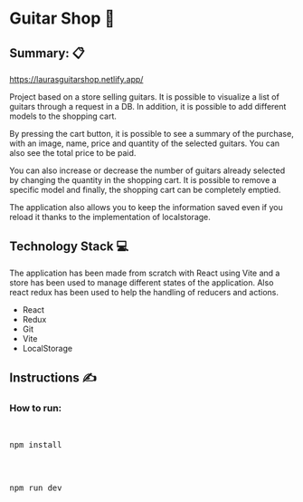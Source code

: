 # Guitar Shop 🎸

## Summary: 📋 

https://laurasguitarshop.netlify.app/

Project based on a store selling guitars. 
It is possible to visualize a list of guitars through a request in a DB. In addition, it is possible to add different models to the shopping cart. 

By pressing the cart button, it is possible to see a summary of the purchase, with an image, name, price and quantity of the selected guitars. You can also see the total price to be paid. 

You can also increase or decrease the number of guitars already selected by changing the quantity in the shopping cart. It is possible to remove a specific model and finally, the shopping cart can be completely emptied.

The application also allows you to keep the information saved even if you reload it thanks to the implementation of localstorage.



## Technology Stack 💻
The application has been made from scratch with React using Vite and a store has been used to manage different states of the application. Also react redux has been used to help the handling of reducers and actions.

<ul>
  <li>React</li>
  <li>Redux</li>
  <li>Git</li>
  <li>Vite</li>
  <li>LocalStorage</li>
</ul>


## Instructions ✍

### How to run: 

<pre>
    <p>npm install <br></p>
    <p>npm run dev <br></p>
    
</pre>
